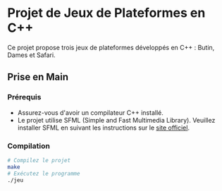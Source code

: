 # Projet de Jeux de Plateformes en C++

Ce projet propose trois jeux de plateformes développés en C++ : Butin, Dames et Safari.

## Prise en Main

### Prérequis

- Assurez-vous d'avoir un compilateur C++ installé.
- Le projet utilise SFML (Simple and Fast Multimedia Library). Veuillez installer SFML en suivant les instructions sur le [site officiel](https://www.sfml-dev.org/).

### Compilation

```bash
# Compilez le projet
make
# Exécutez le programme
./jeu